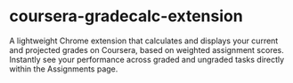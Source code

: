 # coursera-gradecalc-extension
 A lightweight Chrome extension that calculates and displays your current and projected grades on Coursera, based on weighted assignment scores. Instantly see your performance across graded and ungraded tasks directly within the Assignments page.
